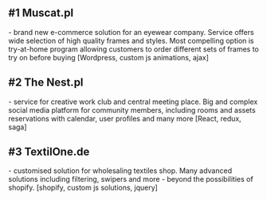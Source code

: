

<h2>#1 Muscat.pl</h2> - brand new e-commerce solution for an eyewear company. Service offers wide selection of high quality frames and styles. Most compelling option is try-at-home program allowing customers to order different sets of frames to try on before buying 
[Wordpress, custom js animations, ajax]

<h2>#2  The Nest.pl</h2> - service for creative work club and central meeting place. Big and complex social media platform for community members, including rooms and assets reservations with calendar, user profiles and many more [React, redux, saga]

<h2>#3 TextilOne.de</h2> - customised solution for wholesaling textiles shop. Many advanced solutions including filtering, swipers and more -  beyond the possibilities of shopify. [shopify, custom js solutions, jquery]
